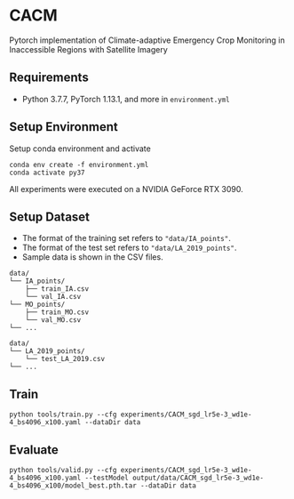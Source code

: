 # CACM

Pytorch implementation of Climate-adaptive Emergency Crop Monitoring in Inaccessible Regions with Satellite Imagery

## Requirements
* Python 3.7.7, PyTorch 1.13.1, and more in `environment.yml`

## Setup Environment
Setup conda environment and activate

```
conda env create -f environment.yml
conda activate py37
```
All experiments were executed on a NVIDIA GeForce RTX 3090.

## Setup Dataset
* The format of the training set refers to `"data/IA_points"`.
* The format of the test set refers to `"data/LA_2019_points"`.
* Sample data is shown in the CSV files.
```
data/
└── IA_points/
    ├── train_IA.csv
    └── val_IA.csv
└── MO_points/
    ├── train_MO.csv
    └── val_MO.csv
└── ...
```

```
data/
└── LA_2019_points/
    └── test_LA_2019.csv
└── ...
```
## Train
```
python tools/train.py --cfg experiments/CACM_sgd_lr5e-3_wd1e-4_bs4096_x100.yaml --dataDir data
```

## Evaluate
```
python tools/valid.py --cfg experiments/CACM_sgd_lr5e-3_wd1e-4_bs4096_x100.yaml --testModel output/data/CACM_sgd_lr5e-3_wd1e-4_bs4096_x100/model_best.pth.tar --dataDir data
```
